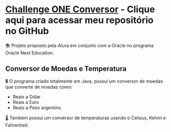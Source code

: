 # [Challenge ONE Conversor](https://github.com/Damhafi/one-challenge-conversor) - Clique aqui para acessar meu repositório no GitHub

📚 Projeto proposto pela Alura em conjunto com a Oracle no programa Oracle Next Education.

## Conversor de Moedas e Temperatura

💲 O programa criado totalmente em Java, possui um conversor de moedas que converte de moedas como:

- Reais a Dólar
- Reais a Euro
- Reais a Peso argentino

🌡 Também possui um conversor de temperaturas usando o Celsius, Kelvin e Fahrenheit.



